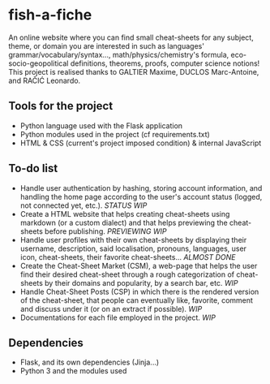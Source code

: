 # fish-a-fiche

An online website where you can find small cheat-sheets for any subject, theme, or domain you are interested in such as languages' grammar/vocabulary/syntax..., math/physics/chemistry's formula, eco-socio-geopolitical definitions, theorems, proofs, computer science notions!
This project is realised thanks to GALTIER Maxime, DUCLOS Marc-Antoine, and RAČIĆ Leonardo.

## Tools for the project

- Python language used with the Flask application
- Python modules used in the project (cf requirements.txt)
- HTML & CSS (current's project imposed condition) & internal JavaScript

## To-do list

- Handle user authentication by hashing, storing account information, and handling the home page according to the user's account status (logged, not connected yet, etc.). *STATUS WIP*
- Create a HTML website that helps creating cheat-sheets using markdown (or a custom dialect) and that helps previewing the cheat-sheets before publishing. *PREVIEWING WIP*
- Handle user profiles with their own cheat-sheets by displaying their username, description, said localisation, pronouns, languages, user icon, cheat-sheets, their favorite cheat-sheets... *ALMOST DONE*
- Create the Cheat-Sheet Market (CSM), a web-page that helps the user find their desired cheat-sheet through a rough categorization of cheat-sheets by their domains and popularity, by a search bar, etc. *WIP*
- Handle Cheat-Sheet Posts (CSP) in which there is the rendered version of the cheat-sheet, that people can eventually like, favorite, comment and discuss under it (or on an extract if possible). *WIP*
- Documentations for each file employed in the project. *WIP*
  
## Dependencies

- Flask, and its own dependencies (Jinja...)
- Python 3 and the modules used
